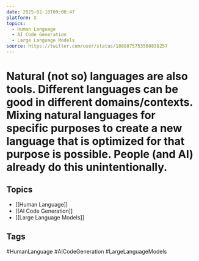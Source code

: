 ```yaml
---
date: 2025-02-10T09:00:47
platform: X
topics:
  - Human Language
  - AI Code Generation
  - Large Language Models
source: https://twitter.com/user/status/1888875753560838257
---
```

# Natural (not so) languages are also tools. Different languages can be good in different domains/contexts. Mixing natural languages for specific purposes to create a new language that is optimized for that purpose is possible. People (and AI) already do this unintentionally.

## Topics
- [[Human Language]]
- [[AI Code Generation]]
- [[Large Language Models]]

## Tags
#HumanLanguage #AICodeGeneration #LargeLanguageModels